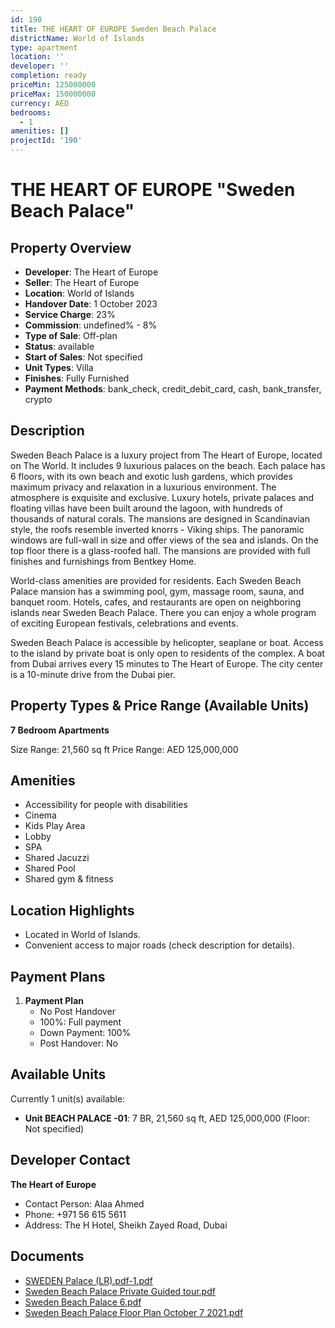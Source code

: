 ```yaml
---
id: 190
title: THE HEART OF EUROPE Sweden Beach Palace
districtName: World of Islands
type: apartment
location: ''
developer: ''
completion: ready
priceMin: 125000000
priceMax: 150000000
currency: AED
bedrooms:
  - 1
amenities: []
projectId: '190'
---
```


# THE HEART OF EUROPE "Sweden Beach Palace"

## Property Overview
- **Developer**: The Heart of Europe
- **Seller**: The Heart of Europe
- **Location**: World of Islands
- **Handover Date**: 1 October 2023
- **Service Charge**: 23%
- **Commission**: undefined% - 8%
- **Type of Sale**: Off-plan
- **Status**: available
- **Start of Sales**: Not specified
- **Unit Types**: Villa
- **Finishes**: Fully Furnished
- **Payment Methods**: bank_check, credit_debit_card, cash, bank_transfer, crypto

## Description
Sweden Beach Palace is a luxury project from The Heart of Europe, located on The World. It includes 9 luxurious palaces on the beach. Each palace has 6 floors, with its own beach and exotic lush gardens, which provides maximum privacy and relaxation in a luxurious environment. The atmosphere is exquisite and exclusive. Luxury hotels, private palaces and floating villas have been built around the lagoon, with hundreds of thousands of natural corals. The mansions are designed in Scandinavian style, the roofs resemble inverted knorrs - Viking ships. The panoramic windows are full-wall in size and offer views of the sea and islands. On the top floor there is a glass-roofed hall. The mansions are provided with full finishes and furnishings from Bentkey Home.

World-class amenities are provided for residents. Each Sweden Beach Palace mansion has a swimming pool, gym, massage room, sauna, and banquet room. Hotels, cafes, and restaurants are open on neighboring islands near Sweden Beach Palace. There you can enjoy a whole program of exciting European festivals, celebrations and events.

Sweden Beach Palace is accessible by helicopter, seaplane or boat. Access to the island by private boat is only open to residents of the complex. A boat from Dubai arrives every 15 minutes to The Heart of Europe. The city center is a 10-minute drive from the Dubai pier.

## Property Types & Price Range (Available Units)
**7 Bedroom Apartments**

Size Range: 21,560 sq ft
Price Range: AED 125,000,000

## Amenities
- Accessibility for people with disabilities
- Cinema
- Kids Play Area
- Lobby
- SPA
- Shared Jacuzzi
- Shared Pool
- Shared gym & fitness

## Location Highlights
- Located in World of Islands.
- Convenient access to major roads (check description for details).

## Payment Plans
1. **Payment Plan**
   - No Post Handover
   - 100%: Full payment
   - Down Payment: 100%
   - Post Handover: No

## Available Units
Currently 1 unit(s) available:
- **Unit BEACH PALACE -01**: 7 BR, 21,560 sq ft, AED 125,000,000 (Floor: Not specified)

## Developer Contact
**The Heart of Europe**
- Contact Person: Alaa Ahmed
- Phone: +971 56 615 5611
- Address: The H Hotel, Sheikh Zayed Road, Dubai

## Documents
- [SWEDEN Palace (LR).pdf-1.pdf](https://cdn.geniemap.net/2023/07/17/mSRVaQIiYrrCvwj9hC8cyoy7PKEHMSIq3lSkv0u7.pdf)
- [Sweden Beach Palace Private Guided tour.pdf](https://cdn.geniemap.net/2023/07/17/bCev7HpNFMnEXuse5VFpDDe8s0ck1uHAGepA0Nei.pdf)
- [Sweden Beach Palace 6.pdf](https://cdn.geniemap.net/2023/12/26/ZIvOOFvQmn0kgXC3kwt8CRMLQHhe2rAdbm1sDlI4.pdf)
- [Sweden Beach Palace Floor Plan October 7 2021.pdf](https://cdn.geniemap.net/2023/12/26/TQriESJIzeCsHRbFvL0fu52kxY9abYaILX7k3lI8.pdf)
